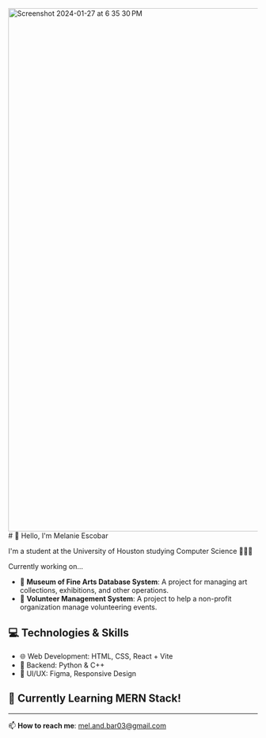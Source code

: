 <img width="1055" alt="Screenshot 2024-01-27 at 6 35 30 PM" src="https://github.com/Ephimoon/Ephimoon/assets/157929578/d2b6dfb3-f7fb-48fc-a6eb-d4755ba4e0fd">
# 👋 Hello, I'm Melanie Escobar

I'm a student at the University of Houston studying Computer Science 👩🏻‍💻

Currently working on...
- 🎨 **Museum of Fine Arts Database System**: A project for managing art collections, exhibitions, and other operations.
- 🎈 **Volunteer Management System**: A project to help a non-profit organization manage volunteering events.

## 💻 Technologies & Skills
- 🌐 Web Development: HTML, CSS, React + Vite
- 💾 Backend: Python & C++
- 🎨 UI/UX: Figma, Responsive Design

## 🌱 Currently Learning MERN Stack!

---
📫 **How to reach me**: [mel.and.bar03@gmail.com](mailto:mel.and.bar03@gmail.com)
<!---
Ephimoon/Ephimoon is a ✨ special ✨ repository because its `README.md` (this file) appears on your GitHub profile.
You can click the Preview link to take a look at your changes.
--->

